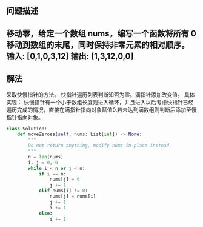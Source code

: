 ## 问题描述
移动零，给定一个数组 nums，编写一个函数将所有 0 移动到数组的末尾，同时保持非零元素的相对顺序。
输入: [0,1,0,3,12]
输出: [1,3,12,0,0]
---
## 解法
采取快慢指针的方法。
快指针遍历列表判断知否为零。满指针添加改变值。
具体实现：
快慢指针有一个小于数组长度则进入循环，并且进入以后考虑快指针已经遍历完成的情况，直接在满指针指向对象赋值0.若未达到满数组则判断后添加至慢指针指向对象。
```python
class Solution:
    def moveZeroes(self, nums: List[int]) -> None:
        """
        Do not return anything, modify nums in-place instead.
        """
        n = len(nums)
        i, j = 0, 0
        while i < n or j < n:
            if i == n:
                nums[j] = 0
                j += 1
            elif nums[i] != 0:
                nums[j] = nums[i]
                j += 1
                i += 1
            else:
                i += 1
        
```

